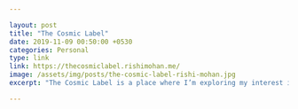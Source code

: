 ```yaml
---

layout: post
title: "The Cosmic Label"
date: 2019-11-09 00:50:00 +0530
categories: Personal
type: link
link: https://thecosmiclabel.rishimohan.me/
image: /assets/img/posts/the-cosmic-label-rishi-mohan.jpg
excerpt: "The Cosmic Label is a place where I’m exploring my interest in menswear and aesthetic dressing, I’m a web designer by profession and I feel that has shaped my sense of colors, combinations and helped me in upgrading my dressing sense. I feel my fashion sense is unique and I want to explore more in that direction and see where it’ll take me."

---
```


